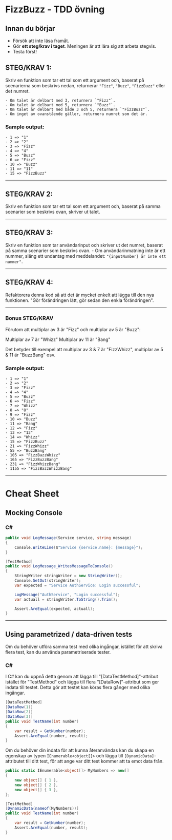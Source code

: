 # FizzBuzz - TDD övning

## Innan du börjar
- Försök att inte läsa framåt.
- Gör **ett steg/krav i taget**. Meningen är att lära sig att arbeta stegvis.
- Testa först!

## STEG/KRAV 1:
Skriv en funktion som tar ett tal som ett argument och, baserat på scenarierna som beskrivs nedan, returnerar `"Fizz"`, `"Buzz"`, `"FizzBuzz"` eller det numret.

    - Om talet är delbart med 3, returnera `"Fizz"`.
    - Om talet är delbart med 5, returnera `"Buzz"`.
    - Om talet är delbart med både 3 och 5, returnera `"FizzBuzz"`.
    - Om inget av ovanstående gäller, returnera numret som det är.

### Sample output:
```console
- 1 => "1"
- 2 => "2"
- 3 => "Fizz"
- 4 => "4"
- 5 => "Buzz"
- 6 => "Fizz"
- 10 => "Buzz"
- 11 => "11"
- 15 => "FizzBuzz"
```

-----------------------------------------------------------------------------------------------------------------------

## STEG/KRAV 2: 
Skriv en funktion som tar ett tal som ett argument och, baserat på samma scenarier som beskrivs ovan, skriver ut talet.

-----------------------------------------------------------------------------------------------------------------------

## STEG/KRAV 3: 
Skriv en funktion som tar användarinput och skriver ut det numret, baserat på samma scenarier som beskrivs ovan.
    - Om användarinmatning inte är ett nummer, släng ett undantag med meddelandet: `"{inputNumber} är inte ett nummer"`.

-----------------------------------------------------------------------------------------------------------------------
   
## STEG/KRAV 4:
Refaktorera denna kod så att det är mycket enkelt att lägga till den nya funktionen. "Gör förändringen lätt, gör sedan den enkla förändringen".

-----------------------------------------------------------------------------------------------------------------------

### Bonus STEG/KRAV
Förutom att multiplar av 3 är "Fizz" och multiplar av 5 är "Buzz":

Multiplar av 7 är "Whizz"
Multiplar av 11 är "Bang"

Det betyder till exempel att multiplar av 3 & 7 är "FizzWhizz", multiplar av 5 & 11 är "BuzzBang" osv.

### Sample output:
```console
- 1 => "1"
- 2 => "2"
- 3 => "Fizz"
- 4 => "4"
- 5 => "Buzz"
- 6 => "Fizz"
- 7 => "Whizz"
- 8 => "8"
- 9 => "Fizz"
- 10 => "Buzz"
- 11 => "Bang"
- 12 => "Fizz"
- 13 => "13"
- 14 => "Whizz"
- 15 => "FizzBuzz"
- 21 => "FizzWhizz"
- 55 => "BuzzBang"
- 105 => "FizzBazzWhizz"
- 165 => "FizzBuzzBang"
- 231 => "FizzWhizzBang"
- 1155 => "FizzBazzWhizzBang"
```

-----------------------------------------------------------------------------------------------------------------------

# Cheat Sheet

## Mocking Console

### C#

```csharp
public void LogMessage(Service service, string message)
{
    Console.WriteLine($"Service {service.name}: {message}");
}
```

```csharp
[TestMethod]
public void LogMessage_WritesMessageToConsole()
{
    StringWriter stringWriter = new StringWriter();
    Console.SetOut(stringWriter);
    var expected = "Service AuthService: Login successful";

    LogMessage("AuthService", "Login successful");
    var actuall = stringWriter.ToString().Trim();

    Assert.AreEqual(expected, actuall);
}
```

-----------------------------------------------------------------------------------------------------------------------

## Using parametrized / data-driven tests

Om du behöver utföra samma test med olika ingångar, istället för att skriva flera test, kan du använda parametriserade tester.

### C#
I C# kan du uppnå detta genom att lägga till "[DataTestMethod]"-attribut istället för "TestMethod" och lägga till flera "[DataRow]"-attribut som ger indata till testet. Detta gör att testet kan köras flera gånger med olika ingångar.

```csharp
[DataTestMethod]
[DataRow(1)]
[DataRow(2)]
[DataRow(3)]
public void TestName(int number)
{
    var result = GetNumber(number);
    Assert.AreEqual(number, result);
}
```

Om du behöver din indata för att kunna återanvändas kan du skapa en egenskap av typen `IEnumerable<object[]>` och lägga till `[DynamicData]`-attributet till ditt test, för att ange var ditt test kommer att ta emot data från.

```csharp
public static IEnumerable<object[]> MyNumbers => new[]
{
    new object[] { 1 },
    new object[] { 2 },
    new object[] { 3 },
};

[TestMethod]
[DynamicData(nameof(MyNumbers))]
public void TestName(int number)
{
    var result = GetNumber(number);
    Assert.AreEqual(number, result);
}
```
